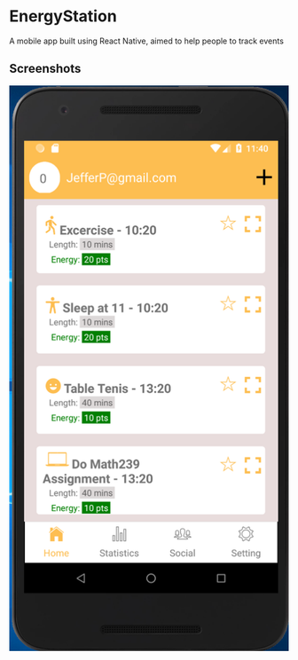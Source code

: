 # EnergyStation
A mobile app built using React Native, aimed to help people to track events

<h2>Screenshots</h2>
<img src="https://github.com/JingfeiPeng/JeffPeng/blob/master/src/assets/images/ESHome.png"/>
